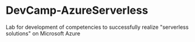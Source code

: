 # DevCamp-AzureServerless
Lab for development of competencies to successfully realize "serverless solutions" on Microsoft Azure
